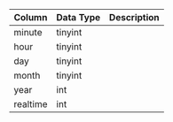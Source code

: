 | Column   | Data Type | Description |
| -------- | --------- | ----------- |
| minute   | tinyint   |             |
| hour     | tinyint   |             |
| day      | tinyint   |             |
| month    | tinyint   |             |
| year     | int       |             |
| realtime | int       |             |